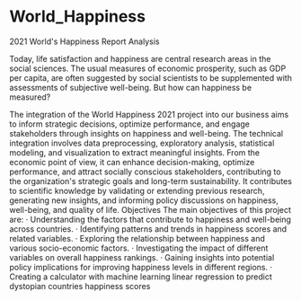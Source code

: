 # World_Happiness
2021 World's Happiness Report Analysis

Today, life satisfaction and happiness are central research areas in the social sciences. The usual measures of economic prosperity, such as GDP per capita, are often suggested by social scientists to be supplemented with assessments of subjective well-being.  But how can happiness be measured?

The integration of the World Happiness 2021 project into our business aims to inform strategic decisions, optimize performance, and engage stakeholders through insights on happiness and well-being. The technical integration involves data preprocessing, exploratory analysis, statistical modeling, and visualization to extract meaningful insights.
From the economic point of view, it can enhance decision-making, optimize performance, and attract socially conscious stakeholders, contributing to the organization's strategic goals and long-term sustainability. It contributes to scientific knowledge by validating or extending previous research, generating new insights, and informing policy discussions on happiness, well-being, and quality of life.
Objectives
The main objectives of this project are:
·   	Understanding the factors that contribute to happiness and well-being across countries.
·   	Identifying patterns and trends in happiness scores and related variables.
·   	Exploring the relationship between happiness and various socio-economic factors.
·   	Investigating the impact of different variables on overall happiness rankings.
·   	Gaining insights into potential policy implications for improving happiness levels in different regions.
·   	Creating a calculator with machine learning linear regression to predict dystopian countries happiness scores
